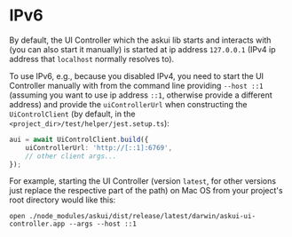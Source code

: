 # IPv6

By default, the UI Controller which the askui lib starts and interacts with (you can also start it manually) is started at ip address `127.0.0.1` (IPv4 ip address that `localhost` normally resolves to).

To use IPv6, e.g., because you disabled IPv4, you need to start the UI Controller manually with from the command line providing `--host ::1` (assuming you want to use ip address `::1`, otherwise provide a different address) and provide the `uiControllerUrl` when constructing the `UiControlClient` (by default, in the `<project_dir>/test/helper/jest.setup.ts`):
```typescript
aui = await UiControlClient.build({
    uiControllerUrl: 'http://[::1]:6769',
    // other client args...
});
```

For example, starting the UI Controller (version `latest`, for other versions just replace the respective part of the path) on Mac OS from your project's root directory would like this:
```shell
open ./node_modules/askui/dist/release/latest/darwin/askui-ui-controller.app --args --host ::1
```
